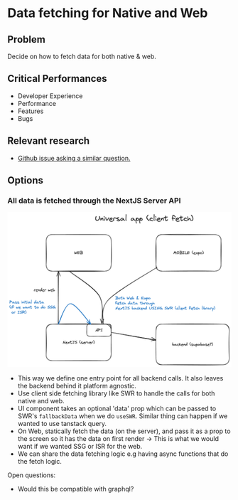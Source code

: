 # Data fetching for Native and Web

## Problem

Decide on how to fetch data for both native & web.

## Critical Performances

- Developer Experience
- Performance
- Features
- Bugs

## Relevant research

- [Github issue asking a similar question.](https://github.com/nandorojo/solito/discussions/50)

## Options

### All data is fetched through the NextJS Server API

![Data fetching architecture](../images/data-fetching-archi.png)

- This way we define one entry point for all backend calls. It also leaves the backend behind it platform agnostic.
- Use client side fetching library like SWR to handle the calls for both native and web.
- UI component takes an optional 'data' prop which can be passed to SWR's `fallbackData` when we do `useSWR`. Similar thing can happen if we wanted to use tanstack query.
- On Web, statically fetch the data (on the server), and pass it as a prop to the screen so it has the data on first render -> This is what we would want if we wanted SSG or ISR for the web.
- We can share the data fetching logic e.g having async functions that do the fetch logic.

Open questions:

- Would this be compatible with graphql?
